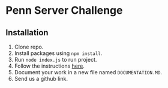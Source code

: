# Penn Server Challenge

## Installation
1. Clone repo.
2. Install packages using `npm install`.
3. Run `node index.js` to run project.
4. Follow the instructions [here](https://www.notion.so/pennlabs/Server-Challenge-Spring-057cb31ac6744f7696a4860a8f861e50).
5. Document your work in a new file named `DOCUMENTATION.MD`.
6. Send us a github link.